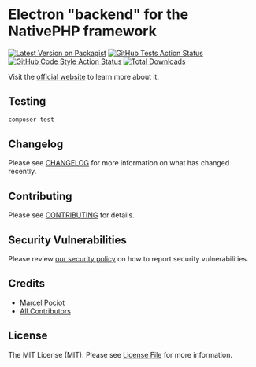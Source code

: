 # Electron "backend" for the NativePHP framework

[![Latest Version on Packagist](https://img.shields.io/packagist/v/nativephp/nativephp-electron.svg?style=flat-square)](https://packagist.org/packages/nativephp/nativephp-electron)
[![GitHub Tests Action Status](https://img.shields.io/github/actions/workflow/status/nativephp/nativephp-electron/run-tests.yml?branch=main&label=tests&style=flat-square)](https://github.com/nativephp/nativephp-electron/actions?query=workflow%3Arun-tests+branch%3Amain)
[![GitHub Code Style Action Status](https://img.shields.io/github/actions/workflow/status/nativephp/nativephp-electron/fix-php-code-style-issues.yml?branch=main&label=code%20style&style=flat-square)](https://github.com/nativephp/nativephp-electron/actions?query=workflow%3A"Fix+PHP+code+style+issues"+branch%3Amain)
[![Total Downloads](https://img.shields.io/packagist/dt/nativephp/nativephp-electron.svg?style=flat-square)](https://packagist.org/packages/nativephp/nativephp-electron)

Visit the [official website](https://nativephp.com) to learn more about it.

## Testing

```bash
composer test
```

## Changelog

Please see [CHANGELOG](CHANGELOG.md) for more information on what has changed recently.

## Contributing

Please see [CONTRIBUTING](CONTRIBUTING.md) for details.

## Security Vulnerabilities

Please review [our security policy](../../security/policy) on how to report security vulnerabilities.

## Credits

- [Marcel Pociot](https://github.com/mpociot)
- [All Contributors](../../contributors)

## License

The MIT License (MIT). Please see [License File](LICENSE.md) for more information.
